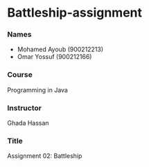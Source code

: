 # Battleship-assignment

### Names

- Mohamed Ayoub (900212213)
- Omar Yossuf (900212166)

### Course

Programming in Java

### Instructor

Ghada Hassan

### Title

Assignment 02: Battleship
